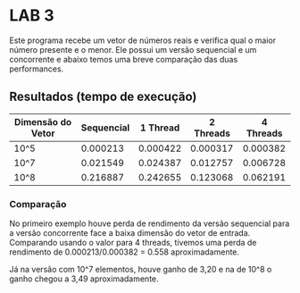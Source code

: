 # LAB 3

Este programa recebe um vetor de números reais e verifica qual o maior número presente e o menor. Ele possui um versão sequencial e um concorrente e abaixo temos uma breve comparação das duas performances.

## Resultados (tempo de execução)

| Dimensão do Vetor | Sequencial | 1 Thread | 2 Threads | 4 Threads |
|---|---|---|---|---|
| 10^5 |0.000213|0.000422|0.000317|0.000382|
| 10^7 |0.021549|0.024387|0.012757|0.006728|
| 10^8 |0.216887|0.242655|0.123068|0.062191|

### Comparação

No primeiro exemplo houve perda de rendimento da versão sequencial para a versão concorrente face a baixa dimensão do vetor de entrada. Comparando usando o valor para 4 threads, tivemos uma perda de rendimento de 0.000213/0.000382 = 0.558 aproximadamente.

Já na versão com 10^7 elementos, houve ganho de 3,20 e na de 10^8 o ganho chegou a 3,49 aproximadamente.


